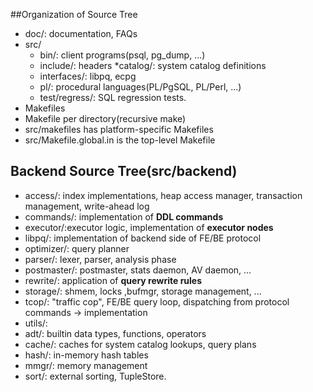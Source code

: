 ##Organization of Source Tree
* doc/: documentation, FAQs
* src/
  * bin/: client programs(psql, pg_dump, ...)
  * include/: headers
   *catalog/: system catalog definitions
  * interfaces/: libpq, ecpg
  * pl/: procedural languages(PL/PgSQL, PL/Perl, ...)
  * test/regress/: SQL regression tests.
* Makefiles
 * Makefile per directory(recursive make)
 * src/makefiles has platform-specific Makefiles
 * src/Makefile.global.in is the top-level Makefile

## Backend Source Tree(src/backend)
* access/: index implementations, heap access manager, transaction management, write-ahead log
* commands/: implementation of **DDL commands**
* executor/:executor logic, implementation of **executor nodes**
* libpq/: implementation of backend side of FE/BE protocol
* optimizer/: query planner
* parser/: lexer, parser, analysis phase
* postmaster/: postmaster, stats daemon, AV daemon, ...
* rewrite/: application of **query rewrite rules**
* storage/: shmem, locks ,bufmgr, storage management, ...
* tcop/: "traffic cop", FE/BE query loop, dispatching from protocol commands -> implementation
* utils/:
 * adt/: builtin data types, functions, operators
 * cache/: caches for system catalog lookups, query plans
 * hash/: in-memory hash tables
 * mmgr/: memory management
 * sort/: external sorting, TupleStore.
